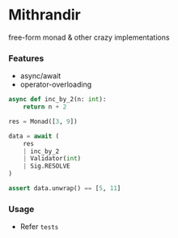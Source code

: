 # Mithrandir

free-form monad & other crazy implementations

### Features
- async/await
- operator-overloading

```python
async def inc_by_2(n: int):
    return n + 2

res = Monad([3, 9])

data = await (
    res
    | inc_by_2
    | Validator(int)
    | Sig.RESOLVE
)

assert data.unwrap() == [5, 11]

```

### Usage
- Refer `tests`
